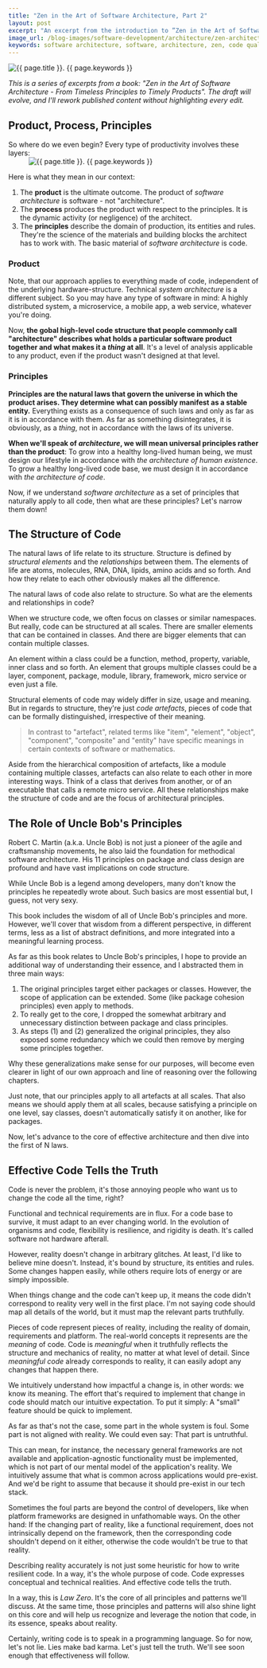 ```yaml
---
title: "Zen in the Art of Software Architecture, Part 2"
layout: post
excerpt: "An excerpt from the introduction to ”Zen in the Art of Software Architecture”, a book I'm writing. Get a feel for tone and content. Much more will come."
image_url: /blog-images/software-development/architecture/zen-architecture.jpg
keywords: software architecture, software, architecture, zen, code quality, software quality, book, software development, architecture pattern, design pattern, productivity, philosophy
---
```


<img style="margin-left:auto;margin-right:auto;display:block;" src="/blog-images/software-development/architecture/zen-architecture.jpg" title="{{ page.title }}" alt="{{ page.title }}. {{ page.keywords }}">

<i>This is a series of excerpts from a book: "Zen in the Art of Software Architecture - From Timeless Principles to Timely Products". The draft will evolve, and I'll rework published content without highlighting every edit.</i>

## Product, Process, Principles

So where do we even begin? Every type of productivity involves these layers:
<img style="margin-left:auto;margin-right:auto;display:block;max-width:423px"
src="/blog-images/software-development/architecture/three-Ps.png"
title="{{ page.title }}"
alt="{{ page.title }}. {{ page.keywords }}">

Here is what they mean in our context:

1. The **product** is the ultimate outcome. The product of *software architecture* is software - not "architecture".
2. The **process** produces the product with respect to the principles. It is the dynamic activity (or negligence) of the architect. 
3. The **principles** describe the domain of production, its entities and rules. They're the science of the materials and building blocks the architect has to work with. The basic material of *software architecture* is code.

### Product

Note, that our approach applies to everything made of code, independent of the underlying hardware-structure. Technical *system architecture* is a different subject. So you may have any type of software in mind: A highly distributed system, a microservice, a mobile app, a web service, whatever you're doing.

Now, **the gobal high-level code structure that people commonly call "architecture" describes what holds a particular software product together and what makes it a *thing* at all**. It's a level of analysis applicable to any product, even if the product wasn't designed at that level.

### Principles

**Principles are the natural laws that govern the universe in which the product arises. They determine what can possibly manifest as a stable entity.** Everything exists as a consequence of such laws and only as far as it is in accordance with them. As far as something disintegrates, it is obviously, as a *thing*, not in accordance with the laws of its universe.

**When we'll speak of *architecture*, we will mean universal principles rather than the product**: To grow into a healthy long-lived human being, we must design our lifestyle in accordance with *the architecture of  human existence*. To grow a healthy long-lived code base, we must design it in accordance with *the architecture of code*.

Now, if we understand *software architecture* as a set of principles that naturally apply to all code, then what are these principles? Let's narrow them down!

## The Structure of Code

The natural laws of life relate to its structure. Structure is defined by *structural elements* and the *relationships* between them. The elements of life are atoms, molecules, RNA, DNA, lipids, amino acids and so forth. And how they relate to each other obviously makes all the difference.

The natural laws of code also relate to structure. So what are the elements and relationships in code?

When we structure code, we often focus on classes or similar namespaces. But really, code can be structured at all scales. There are smaller elements that can be contained in classes. And there are bigger elements that can contain multiple classes.

An element within a class could be a function, method, property, variable, inner class and so forth. An element that groups multiple classes could be a layer, component, package, module, library, framework, micro service or even just a file.

Structural elements of code may widely differ in size, usage and meaning. But in regards to structure, they're just *code artefacts*, pieces of code that can be formally distinguished, irrespective of their meaning.

> In contrast to "artefact", related terms like "item", "element", "object", "component", "composite" and "entity" have specific meanings in certain contexts of software or mathematics.

Aside from the hierarchical composition of artefacts, like a module containing multiple classes, artefacts can also relate to each other in more interesting ways. Think of a class that derives from another, or of an executable that calls a remote micro service. All these relationships make the structure of code and are the focus of architectural principles.

## The Role of Uncle Bob's Principles

Robert C. Martin (a.k.a. Uncle Bob) is not just a pioneer of the agile and craftsmanship movements, he also laid the foundation for methodical software architecture. His 11 principles on package and class design are profound and have vast implications on code structure.

While Uncle Bob is a legend among developers, many don't know the principles he repeatedly wrote about. Such basics are most essential but, I guess, not very sexy. 

This book includes the wisdom of all of Uncle Bob's principles and more. However, we'll cover that wisdom from a different perspective, in different terms, less as a list of abstract definitions, and more integrated into a meaningful learning process.

As far as this book relates to Uncle Bob's principles, I hope to provide an additional way of understanding their essence, and I abstracted them in three main ways:

1. The original principles target either packages or classes. However, the scope of application can be extended. Some (like package cohesion principles) even apply to methods.
2. To really get to the core, I dropped the somewhat arbitrary and unnecessary distinction between package and class principles.
3. As steps (1) and (2) generalized the original principles, they also exposed some redundancy which we could then remove by merging some principles together.

Why these generalizations make sense for our purposes, will become even clearer in light of our own approach and line of reasoning over the following chapters.

Just note, that our principles apply to all artefacts at all scales. That also means we should apply them at all scales, because satisfying a principle on one level, say classes, doesn't automatically satisfy it on another, like for packages.

Now, let's advance to the core of effective architecture and then dive into the first of N laws.

## Effective Code Tells the Truth

<!-- todo: make clear how even high-level structure of code maps reality and can more or less truthfully represent the structure of reality...  -->

Code is never the problem, it's those annoying people who want us to change the code all the time, right?

Functional and technical requirements are in flux. For a code base to survive, it must adapt to an ever changing world. In the evolution of organisms and code, flexibility is resilience, and rigidity is death. It's called software not hardware afterall.

However, reality doesn't change in arbitrary glitches. At least, I'd like to believe mine doesn't. Instead, it's bound by structure, its entities and rules. Some changes happen easily, while others require lots of energy or are simply impossible.

<!-- todo: consider: when people decide to kill off and rebuilt parts of a software product. The "reality" changes abruptly -->

<!-- todo: examples of easy and hard changes in reality and how they map to developer expectations in an app in that domain -->

When things change and the code can't keep up, it means the code didn't correspond to reality very well in the first place. I'm not saying code should map all details of the world, but it must map the relevant parts truthfully.

Pieces of code represent pieces of reality, including the reality of domain, requirements and platform. The real-world concepts it represents are the *meaning* of code. Code is *meaningful* when it truthfully reflects the structure and mechanics of reality, no matter at what level of detail. Since *meaningful code* already corresponds to reality, it can easily adopt any changes that happen there.

We intuitively understand how impactful a change is, in other words: we know its meaning. The effort that's required to implement that change in code should match our intuitive expectation. To put it simply: A "small" feature should be quick to implement.

As far as that's not the case, some part in the whole system is foul. Some part is not aligned with reality. We could even say: That part is untruthful.

This can mean, for instance, the necessary general frameworks are not available and application-agnostic functionality must be implemented, which is not part of our mental model of the application's reality. We intuitively assume that what is common across applications would pre-exist. And we'd be right to assume that because it should pre-exist in our tech stack.

Sometimes the foul parts are beyond the control of developers, like when platform frameworks are designed in unfathomable ways. On the other hand: If the changing part of reality, like a functional requirement, does not intrinsically depend on the framework, then the corresponding code shouldn't depend on it either, otherwise the code wouldn't be true to that reality.

Describing reality accurately is not just some heuristic for how to write resilient code. In a way, it's the whole purpose of code. Code expresses conceptual and technical realities. And effective code tells the truth.

In a way, this is *Law Zero*. It's the core of all principles and patterns we'll discuss. At the same time, those principles and patterns will also shine light on this core and will help us recognize and leverage the notion that code, in its essence, speaks about reality.

Certainly, writing code is to speak in a programming language. So for now, let's not lie. Lies make bad karma. Let's just tell the truth. We'll see soon enough that effectiveness will follow.